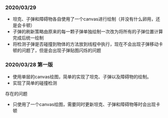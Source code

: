 ### 2020/03/29
- 坦克、子弹和障碍物各自使用了一个canvas进行绘制（并没有什么卵用，还是会卡顿）
- 子弹的刷新策略由原来的每一颗子弹单独绘制一次改为将所有的子弹位置计算完成后统一绘制
- 将检测子弹是否碰撞到物体的方法放到线程中执行，现在不会出现子弹移动卡顿的问题了，但是会出现子弹贴图闪烁的问题

### 2020/03/28 第一版 

- 使用单层的canvas绘图，简单的实现了坦克、子弹以及障碍物的绘制。
- 实现了简单的碰撞检测

存在的问题

- 只使用了一个canvas绘图，需要同时更新坦克、子弹和障碍物等时会出现卡顿